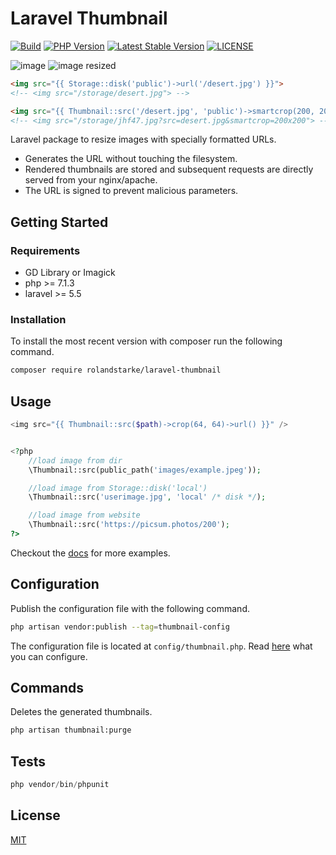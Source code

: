 
# Laravel Thumbnail

[![Build](https://github.com/rolandstarke/laravel-thumbnail/actions/workflows/php.yml/badge.svg)](https://github.com/rolandstarke/laravel-thumbnail/actions/workflows/php.yml)
[![PHP Version](https://img.shields.io/packagist/php-v/rolandstarke/laravel-thumbnail.svg)](https://github.com/rolandstarke/laravel-thumbnail/blob/master/composer.json)
[![Latest Stable Version](https://poser.pugx.org/rolandstarke/laravel-thumbnail/v/stable)](https://packagist.org/packages/rolandstarke/laravel-thumbnail)
[![LICENSE](https://img.shields.io/packagist/l/rolandstarke/laravel-thumbnail.svg)](https://github.com/rolandstarke/laravel-thumbnail/blob/master/LICENSE)

![image](docs/assets/img/desert.jpg) ![image resized](docs/assets/img/desert_resized.jpg)

```html
<img src="{{ Storage::disk('public')->url('/desert.jpg') }}">
<!-- <img src="/storage/desert.jpg"> -->

<img src="{{ Thumbnail::src('/desert.jpg', 'public')->smartcrop(200, 200)->url() }}">
<!-- <img src="/storage/jhf47.jpg?src=desert.jpg&smartcrop=200x200"> -->
```

Laravel package to resize images with specially formatted URLs.

- Generates the URL without touching the filesystem.
- Rendered thumbnails are stored and subsequent requests are directly served from your nginx/apache.
- The URL is signed to prevent malicious parameters.

## Getting Started

### Requirements

- GD Library or Imagick
- php >= 7.1.3
- laravel >= 5.5

### Installation

To install the most recent version with composer run the following command.

```bash
composer require rolandstarke/laravel-thumbnail
```

## Usage

```php
<img src="{{ Thumbnail::src($path)->crop(64, 64)->url() }}" />


<?php
    //load image from dir
    \Thumbnail::src(public_path('images/example.jpeg'));

    //load image from Storage::disk('local')
    \Thumbnail::src('userimage.jpg', 'local' /* disk */);

    //load image from website
    \Thumbnail::src('https://picsum.photos/200');
?>
```

Checkout the [docs](https://rolandstarke.github.io/laravel-thumbnail/) for more examples.

## Configuration

Publish the configuration file with the following command.

```bash
php artisan vendor:publish --tag=thumbnail-config
```

The configuration file is located at `config/thumbnail.php`. Read [here](https://rolandstarke.github.io/laravel-thumbnail/configuration.html) what you can configure.

## Commands

Deletes the generated thumbnails.

```bash
php artisan thumbnail:purge
```

## Tests

```php
php vendor/bin/phpunit
```

## License

[MIT](LICENSE)
